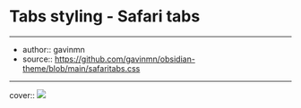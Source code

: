 

# Tabs styling - Safari tabs

---

- author:: gavinmn
- source:: https://github.com/gavinmn/obsidian-theme/blob/main/safaritabs.css

---

cover:: ![](https://i.imgur.com/TwpaIDT.png)

```css

```
